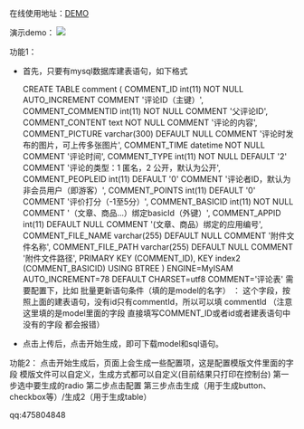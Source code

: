 在线使用地址：[DEMO](http://tqyebook.duapp.com/manage/fileUpload.html)

演示demo：
![](https://p.pstatp.com/large/243a00025b19387225be)

功能1：

- 首先，只要有mysql数据库建表语句，如下格式

     CREATE TABLE comment ( COMMENT_ID int(11) NOT NULL AUTO_INCREMENT COMMENT '评论ID（主键）', COMMENT_COMMENTID int(11) NOT NULL COMMENT '父评论ID', COMMENT_CONTENT text NOT NULL COMMENT '评论的内容', COMMENT_PICTURE varchar(300) DEFAULT NULL COMMENT '评论时发布的图片，可上传多张图片', COMMENT_TIME datetime NOT NULL COMMENT '评论时间', COMMENT_TYPE int(11) NOT NULL DEFAULT '2' COMMENT '评论的类型：1 匿名，2 公开，默认为公开', COMMENT_PEOPLEID int(11) DEFAULT '0' COMMENT '评论者ID，默认为非会员用户（即游客）', COMMENT_POINTS int(11) DEFAULT '0' COMMENT '评价打分（-1至5分）', COMMENT_BASICID int(11) NOT NULL COMMENT '（文章、商品...）绑定basicId（外键）', COMMENT_APPID int(11) DEFAULT NULL COMMENT '(文章、商品）绑定的应用编号', COMMENT_FILE_NAME varchar(255) DEFAULT NULL COMMENT '附件文件名称', COMMENT_FILE_PATH varchar(255) DEFAULT NULL COMMENT '附件文件路径', PRIMARY KEY (COMMENT_ID), KEY index2 (COMMENT_BASICID) USING BTREE ) ENGINE=MyISAM AUTO_INCREMENT=78 DEFAULT CHARSET=utf8 COMMENT='评论表'
需要配置下，比如 批量更新语句条件（填的是model的名字） ： 这个字段，按照上面的建表语句，没有id只有commentId，所以可以填 commentId （注意这里填的是model里面的字段 直接填写COMMENT_ID或者id或者建表语句中没有的字段 都会报错）
- 点击上传后，点击开始生成，即可下载model和sql语句。

功能2： 点击开始生成后，页面上会生成一些配置项，这是配置模版文件里面的字段 模版文件可以自定义，生成方式都可以自定义(目前结果只打印在控制台) 第一步选中要生成的radio 第二步点击配置 第三步点击生成（用于生成button、checkbox等）/生成2（用于生成table）

qq:475804848